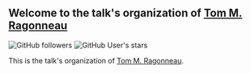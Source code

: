 ## Welcome to the talk's organization of [Tom M. Ragonneau](https://tomragonneau.com/)

![GitHub followers](https://img.shields.io/github/followers/ragonneau-talks?logo=github&style=for-the-badge)
![GitHub User's stars](https://img.shields.io/github/stars/ragonneau-talks?logo=github&style=for-the-badge)

This is the talk's organization of [Tom M. Ragonneau](https://tomragonneau.com/).
